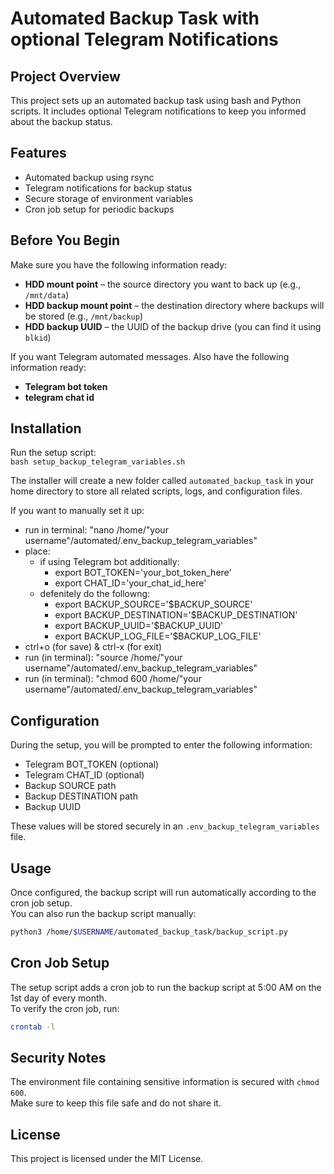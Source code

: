 # Automated Backup Task with optional Telegram Notifications

## Project Overview
This project sets up an automated backup task using bash and Python scripts. It includes optional Telegram notifications to keep you informed about the backup status.

## Features
- Automated backup using rsync
- Telegram notifications for backup status
- Secure storage of environment variables
- Cron job setup for periodic backups

## Before You Begin

Make sure you have the following information ready:

- **HDD mount point** – the source directory you want to back up (e.g., `/mnt/data`)
- **HDD backup mount point** – the destination directory where backups will be stored (e.g., `/mnt/backup`)
- **HDD backup UUID** – the UUID of the backup drive (you can find it using `blkid`)

If you want Telegram automated messages. Also have the following information ready:
- **Telegram bot token**
- **telegram chat id**

## Installation
 Run the setup script:  
   `bash setup_backup_telegram_variables.sh`

  The installer will create a new folder called `automated_backup_task` in your home directory to store all related scripts, logs, and configuration files.

 If you want to manually set it up:
 - run in terminal: "nano /home/"your username"/automated/.env_backup_telegram_variables"
 - place:
    - if using Telegram bot additionally:
      - export BOT_TOKEN='your_bot_token_here'
      - export CHAT_ID='your_chat_id_here'
    - defenitely do the followng:
      - export BACKUP_SOURCE='$BACKUP_SOURCE'
      - export BACKUP_DESTINATION='$BACKUP_DESTINATION'
      - export BACKUP_UUID='$BACKUP_UUID'
      - export BACKUP_LOG_FILE='$BACKUP_LOG_FILE'
 - ctrl+o (for save) & ctrl-x (for exit)
 - run (in terminal): "source /home/"your username"/automated/.env_backup_telegram_variables"
 - run (in terminal): "chmod 600 /home/"your username"/automated/.env_backup_telegram_variables"

## Configuration
During the setup, you will be prompted to enter the following information:
- Telegram BOT_TOKEN (optional)
- Telegram CHAT_ID (optional)
- Backup SOURCE path
- Backup DESTINATION path
- Backup UUID

These values will be stored securely in an `.env_backup_telegram_variables` file.

## Usage
Once configured, the backup script will run automatically according to the cron job setup.  
You can also run the backup script manually:

```bash
python3 /home/$USERNAME/automated_backup_task/backup_script.py
```

## Cron Job Setup
The setup script adds a cron job to run the backup script at 5:00 AM on the 1st day of every month.  
To verify the cron job, run:

```bash
crontab -l
```

## Security Notes
The environment file containing sensitive information is secured with `chmod 600`.  
Make sure to keep this file safe and do not share it.

## License
This project is licensed under the MIT License.

